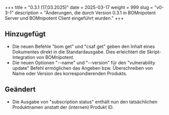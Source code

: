 +++
title = "0.3.1 (17.03.2025)"
date = 2025-03-17
weight = 999
slug = "v0-3-1"
description = "Änderungen, die durch Version 0.3.1 in BOMnipotent Server und BOMnipotent Client eingeführt wurden."
+++

## Hinzugefügt
- Die neuen Befehle "bom get" und "csaf get" geben den Inhalt eines Dokumentes direkt in die Standardausgabe. Dies erleichtert die Skript-Integration von BOMnipotent.
- Die neuen Optionen "--name" und "--version" für den "vulnerability update" Befehl ermöglichen das Angeben bzw. Überschreiben von Name oder Version des korrespondierenden Produkts.

## Geändert
- Die Ausgabe von "subscription status" enthält nun den tatsächlichen Produktnamen anstatt der (internen) Produkt ID.
